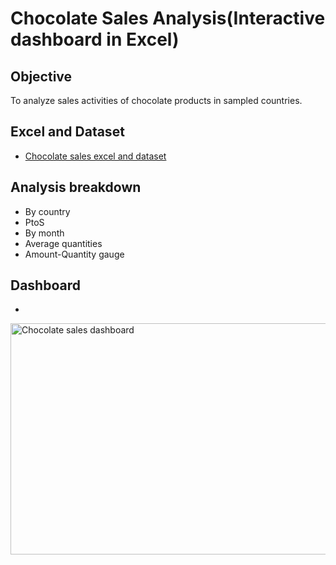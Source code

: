# Chocolate Sales Analysis(Interactive dashboard in Excel)
## Objective
To analyze sales activities of chocolate products in sampled countries.

## Excel and Dataset
- <a href="https://github.com/ume-okechukwu-ochomma/Chocolate-Sales-/blob/main/Chocolate%20Sales.xlsx">Chocolate sales excel and dataset</a>

## Analysis breakdown
- By country
- PtoS
- By month
- Average quantities
- Amount-Quantity gauge

## Dashboard
- <a href="https://github.com/ume-okechukwu-ochomma/Chocolate-Sales-/blob/main/Chocolate%20sales%20dashboard.png">
<img width="773" height="370" alt="Chocolate sales dashboard" src="https://github.com/user-attachments/assets/db4a24b5-91d5-4158-9216-41cbdfc51c71" />
